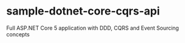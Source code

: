 # sample-dotnet-core-cqrs-api
Full ASP.NET Core 5 application with DDD, CQRS and Event Sourcing concepts
